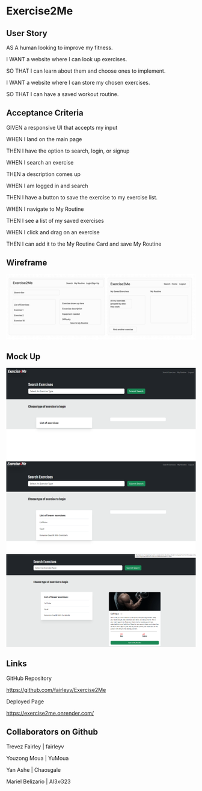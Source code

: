 # Exercise2Me

## User Story

AS A human looking to improve my fitness.

I WANT a website where I can look up exercises.

SO THAT I can learn about them and choose ones to implement.

I WANT a website where I can store my chosen exercises.

SO THAT I can have a saved workout routine.

## Acceptance Criteria

GIVEN a responsive UI that accepts my input

WHEN I land on the main page

THEN I have the option to search, login, or signup

WHEN I search an exercise

THEN a description comes up 

WHEN I am logged in and search

THEN I have a button to save the exercise to my exercise list.

WHEN I navigate to My Routine

THEN I see a list of my saved exercises

WHEN I click and drag on an exercise 

THEN I can add it to the My Routine Card and save My Routine

## Wireframe

![alt text](<Screenshot 2024-05-23 214311.png>)

## Mock Up

![alt text](<Screenshot 2024-06-10 200018.png>)
![alt text](<Screenshot 2024-06-10 200032.png>)
![alt text](<Screenshot 2024-06-10 200047.png>)

## Links

GitHub Repository

https://github.com/fairleyv/Exercise2Me

Deployed Page

https://exercise2me.onrender.com/

## Collaborators on Github

Trevez Fairley | fairleyv

Youzong Moua | YuMoua

Yan Ashe | Chaosgale

Mariel Belizario | Al3xG23